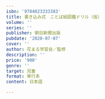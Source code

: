 ```yaml
---
isbn: '9784023333383'
title: 書き込み式　ことば絵図鑑ドリル（仮）
volume: ''
series: ''
publisher: 朝日新聞出版
pubdate: '2020-07-07'
cover: ''
author: 花まる学習会／監修
description: ''
price: '900'
genre: ''
target: 児童
format: 単行本
content: 日本語

---
```

